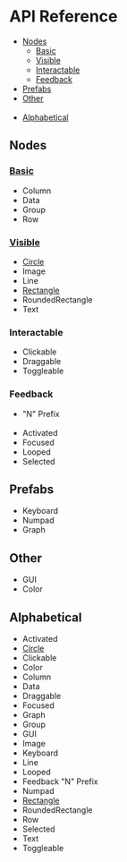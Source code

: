 # API Reference

- [Nodes](#nodes)
    - [Basic](#basic)
    - [Visible](#visible)
    - [Interactable](#interactable)
    - [Feedback](#feedback)
- [Prefabs](#prefabs)
- [Other](#other)
<br><br>
- [Alphabetical](#alphabetical)

## Nodes

### [Basic](./Basic/basic.md)

- Column
- Data
- Group
- Row

### [Visible](./Visible/visible.md)

- [Circle](./Visible/circle.md)
- Image
- Line
- [Rectangle](./Visible/rectangle.md)
- RoundedRectangle
- Text

### Interactable

- Clickable
- Draggable
- Toggleable

### Feedback

- "N" Prefix 
<br><br>
- Activated
- Focused
- Looped
- Selected

## Prefabs

- Keyboard
- Numpad
- Graph

## Other

- GUI
- Color

## Alphabetical

- Activated
- [Circle](./Visible/circle.md)
- Clickable
- Color
- Column
- Data
- Draggable
- Focused
- Graph
- Group
- GUI
- Image
- Keyboard
- Line
- Looped
- Feedback "N" Prefix 
- Numpad
- [Rectangle](./Visible/rectangle.md)
- RoundedRectangle
- Row
- Selected
- Text
- Toggleable